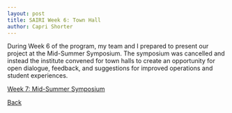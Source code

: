 ```yaml
---
layout: post
title: SAIRI Week 6: Town Hall
author: Capri Shorter
---
```


During Week 6 of the program, my team and I prepared to present our project at the Mid-Summer Symposium. 
The symposium was cancelled and instead the institute convened for town halls to create an opportunity
for open dialogue, feedback, and suggestions for improved operations and student experiences.

[Week 7: Mid-Summer Symposium](./week7.md)

[Back](./)
